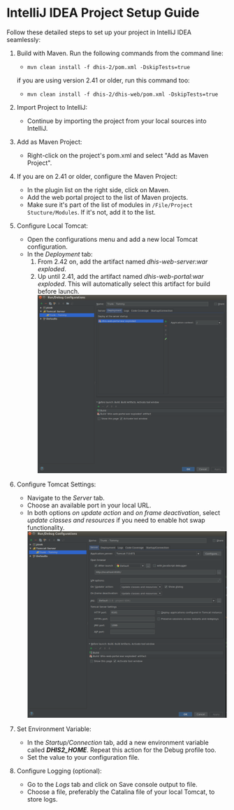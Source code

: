 # IntelliJ IDEA Project Setup Guide

Follow these detailed steps to set up your project in IntelliJ IDEA seamlessly:

1. Build with Maven. Run the following commands from the command line:
    - `mvn clean install -f dhis-2/pom.xml -DskipTests=true`

    if you are using version 2.41 or older, run this command too:
    - `mvn clean install -f dhis-2/dhis-web/pom.xml -DskipTests=true`

2. Import Project to IntelliJ:
    - Continue by importing the project from your local sources into IntelliJ.

3. Add as Maven Project:
    - Right-click on the project's pom.xml and select "Add as Maven Project".

4. If you are on 2.41 or older, configure the Maven Project:
    - In the plugin list on the right side, click on Maven.
    - Add the web portal project to the list of Maven projects.
    - Make sure it's part of the list of modules in `/File/Project Stucture/Modules`. If it's not, add it to the list.

5. Configure Local Tomcat:
    - Open the configurations menu and add a new local Tomcat configuration.
    - In the _Deployment_ tab:
        1. From 2.42 on, add the artifact named _dhis-web-server:war exploded_. 
        2. Up until 2.41, add the artifact named _dhis-web-portal:war exploded_. 
        This will automatically select this artifact for build before launch. 
![](resources/images/deploy.png)

6. Configure Tomcat Settings:
    - Navigate to the _Server_ tab.
    - Choose an available port in your local URL.
    - In both options _on update action_ and _on frame deactivation_, select _update classes and resources_ if you need to enable hot swap functionality.
![](resources/images/tomcat-setting.png)

7. Set Environment Variable:
    - In the _Startup/Connection_ tab, add a new environment variable called ***DHIS2_HOME***. Repeat this action for the Debug profile too.
    - Set the value to your configuration file.

8. Configure Logging (optional):
    - Go to the _Logs_ tab and click on Save console output to file.
    - Choose a file, preferably the Catalina file of your local Tomcat, to store logs.